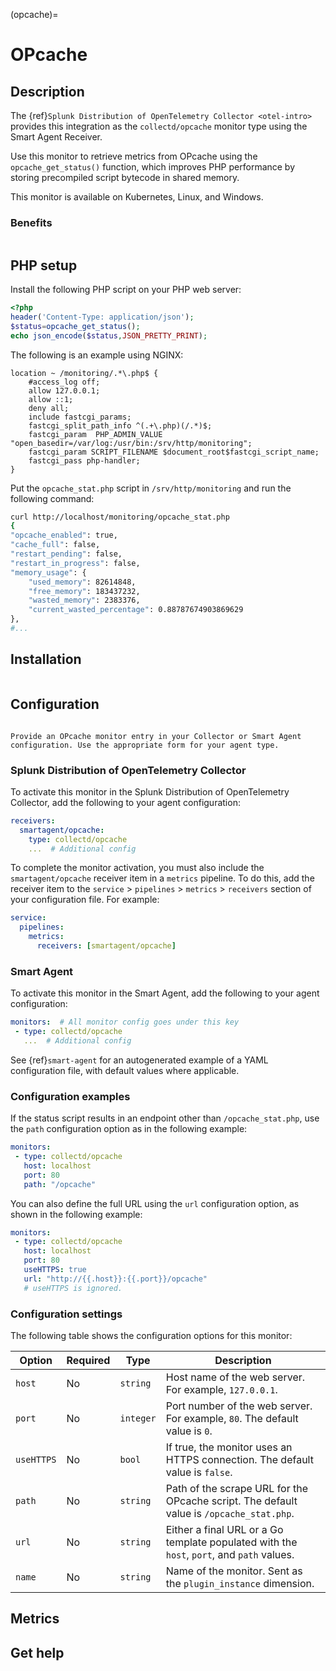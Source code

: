 (opcache)=

# OPcache
<meta name="description" content="Documentation on the collectd/opcache monitor">

## Description

The {ref}`Splunk Distribution of OpenTelemetry Collector <otel-intro>` provides this integration as the `collectd/opcache` monitor type using the Smart Agent Receiver.

Use this monitor to retrieve metrics from OPcache using the `opcache_get_status()` function, which improves PHP performance by storing precompiled script bytecode in shared memory.

This monitor is available on Kubernetes, Linux, and Windows.

### Benefits

```{include} /_includes/benefits.md
```

## PHP setup

Install the following PHP script on your PHP web server:

```php
<?php
header('Content-Type: application/json');
$status=opcache_get_status();
echo json_encode($status,JSON_PRETTY_PRINT);
```

The following is an example using NGINX:

```
location ~ /monitoring/.*\.php$ {
    #access_log off;
    allow 127.0.0.1;
    allow ::1;
    deny all;
    include fastcgi_params;
    fastcgi_split_path_info ^(.+\.php)(/.*)$;
    fastcgi_param  PHP_ADMIN_VALUE "open_basedir=/var/log:/usr/bin:/srv/http/monitoring";
    fastcgi_param SCRIPT_FILENAME $document_root$fastcgi_script_name;
    fastcgi_pass php-handler;
}
```

Put the `opcache_stat.php` script in `/srv/http/monitoring` and run the following command:

```bash
curl http://localhost/monitoring/opcache_stat.php
{
"opcache_enabled": true,
"cache_full": false,
"restart_pending": false,
"restart_in_progress": false,
"memory_usage": {
    "used_memory": 82614848,
    "free_memory": 183437232,
    "wasted_memory": 2383376,
    "current_wasted_percentage": 0.88787674903869629
},
#...
```
##  Installation

```{include} /_includes/collector-installation.md
```

## Configuration

```{include} /_includes/configuration.md
```

```{note}
Provide an OPcache monitor entry in your Collector or Smart Agent configuration. Use the appropriate form for your agent type.
```

### Splunk Distribution of OpenTelemetry Collector

To activate this monitor in the Splunk Distribution of OpenTelemetry Collector, add the following to your agent configuration:

```yaml
receivers:
  smartagent/opcache:
    type: collectd/opcache
    ...  # Additional config
```

To complete the monitor activation, you must also include the `smartagent/opcache` receiver item in a `metrics` pipeline. To do this, add the receiver item to the `service` > `pipelines` > `metrics` > `receivers` section of your configuration file. For example:

```yaml
service:
  pipelines:
    metrics:
      receivers: [smartagent/opcache]
```

### Smart Agent

To activate this monitor in the Smart Agent, add the following to your agent configuration:

```yaml
monitors:  # All monitor config goes under this key
 - type: collectd/opcache
   ...  # Additional config
```

See {ref}`smart-agent` for an autogenerated example of a YAML configuration file, with default values where applicable.

### Configuration examples

If the status script results in an endpoint other than `/opcache_stat.php`, use the `path` configuration option as in the following example:

```yaml
monitors:
 - type: collectd/opcache
   host: localhost
   port: 80
   path: "/opcache"
```

You can also define the full URL using the `url` configuration option, as shown in the following example:

```yaml
monitors:
 - type: collectd/opcache
   host: localhost
   port: 80
   useHTTPS: true
   url: "http://{{.host}}:{{.port}}/opcache"
   # useHTTPS is ignored.
```

### Configuration settings

The following table shows the configuration options for this monitor:

| Option | Required | Type | Description |
| --- | --- | --- | --- |
| `host` | No | `string` | Host name of the web server. For example, `127.0.0.1`. |
| `port` | No | `integer` | Port number of the web server. For example, `80`. The default value is `0`. |
| `useHTTPS` | No | `bool` | If true, the monitor uses an HTTPS connection. The default value is `false`. |
| `path` | No | `string` | Path of the scrape URL for the OPcache script. The default value is `/opcache_stat.php`. |
| `url` | No | `string` | Either a final URL or a Go template populated with the `host`, `port`, and `path` values. |
| `name` | No | `string` | Name of the monitor. Sent as the `plugin_instance` dimension. |

## Metrics
<div class="metrics-yaml" url="https://raw.githubusercontent.com/signalfx/signalfx-agent/main/pkg/monitors/collectd/opcache/metadata.yaml"></div>

## Get help

```{include} /_includes/troubleshooting.md
```